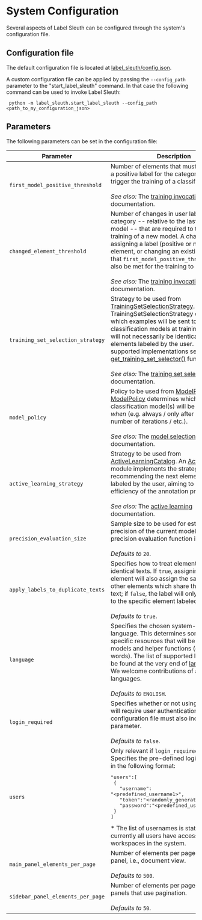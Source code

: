 # System Configuration

Several aspects of Label Sleuth can be configured through the system's configuration file.

## Configuration file

The default configuration file is located at [label_sleuth/config.json](https://github.com/label-sleuth/label-sleuth/blob/main/label_sleuth/config.json).

A custom configuration file can be applied by passing the `--config_path` parameter to the "start_label_sleuth" command. In that case the following command can be used to invoke Label Sleuth:

```
 python -m label_sleuth.start_label_sleuth --config_path <path_to_my_configuration_json>
```

## Parameters

The following parameters can be set in the configuration file:

| Parameter | Description |
|-----------|-------------|
| `first_model_positive_threshold`  | Number of elements that must be assigned a positive label for the category in order to trigger the training of a classification model. <br /> <br /> _See also:_ The [training invocation](model_training.md#training-invocation) documentation. |
| `changed_element_threshold`       | Number of changes in user labels for the category -- relative to the last trained model -- that are required to trigger the training of a new model. A change can be a assigning a label (positive or negative) to an element, or changing an existing label. Note that `first_model_positive_threshold` must also be met for the training to be triggered. <br /> <br /> _See also:_ The [training invocation](model_training.md#training-invocation) documentation. |
| `training_set_selection_strategy` | Strategy to be used from [TrainingSetSelectionStrategy](https://github.com/label-sleuth/label-sleuth/blob/main/label_sleuth/training_set_selector/train_set_selector_api.py). A TrainingSetSelectionStrategy determines which examples will be sent to the classification models at training time - these will not necessarily be identical to the set of elements labeled by the user. For currently supported implementations see the [get_training_set_selector()](https://github.com/label-sleuth/label-sleuth/blob/main/label_sleuth/training_set_selector/training_set_selector_factory.py) function. <br /> <br /> _See also:_ The [training set selection](model_training.md#training-set-selection) documentation. |
| `model_policy`                    | Policy to be used from [ModelPolicies](https://github.com/label-sleuth/label-sleuth/blob/main/label_sleuth/models/core/model_policies.py). A [ModelPolicy](https://github.com/label-sleuth/label-sleuth/blob/main/label_sleuth/models/policy/model_policy.py) determines which type of classification model(s) will be used, and _when_ (e.g. always / only after a specific number of iterations / etc.). <br /> <br /> _See also:_ The [model selection](model_training.md#model-selection) documentation. |
| `active_learning_strategy`        | Strategy to be used from [ActiveLearningCatalog](https://github.com/label-sleuth/label-sleuth/blob/main/label_sleuth/active_learning/core/catalog.py). An [ActiveLearner](https://github.com/label-sleuth/label-sleuth/blob/main/label_sleuth/active_learning/core/active_learning_api.py) module implements the strategy for recommending the next elements to be labeled by the user, aiming to increase the efficiency of the annotation process. <br /> <br /> _See also:_ The [active learning](active_learning.md) documentation. |
| `precision_evaluation_size`       | Sample size to be used for estimating the precision of the current model when the precision evaluation function is invoked. <br /><br /> _Defaults to_ `20`. |
| `apply_labels_to_duplicate_texts` | Specifies how to treat elements with identical texts. If `true`, assigning a label to an element will also assign the same label to other elements which share the exact same text; if `false`, the label will only be assigned to the specific element labeled by the user. <br /><br /> _Defaults to_ `true`. |
| `language`                        | Specifies the chosen system-wide language. This determines some language-specific resources that will be used by models and helper functions (e.g., stop words). The list of supported languages can be found at the very end of [languages.py](https://github.com/label-sleuth/label-sleuth/blob/main/label_sleuth/models/core/languages.py). We welcome contributions of additional languages. <br /><br /> _Defaults to_ `ENGLISH`. |
| `login_required`                  | Specifies whether or not using the system will require user authentication. If `true`, the configuration file must also include a `users` parameter. <br /><br /> _Defaults to_ `false`. |
| `users`                           | Only relevant if `login_required` is `true`. Specifies the pre-defined login information in the following format: <pre>"users":[<br>&nbsp;{<br>&nbsp;&nbsp;&nbsp;"username": "<predefined_username1>",<br>&nbsp;&nbsp;&nbsp;"token":"<randomly_generated_token1>",<br>&nbsp;&nbsp;&nbsp;"password":"<predefined_user1_password>"<br>&nbsp;}<br>] </pre> * The list of usernames is static and currently all users have access to all the workspaces in the system. |
| `main_panel_elements_per_page` | Number of elements per page in the main panel, i.e., document view. <br /><br /> _Defaults to_ `500`. |  
| `sidebar_panel_elements_per_page` | Number of elements per page in the sidebar panels that use pagination. <br /><br /> _Defaults to_ `50`. |
